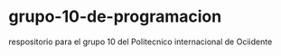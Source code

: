 # grupo-10-de-programacion
respositorio para el grupo 10 del Politecnico internacional de Ociidente 
